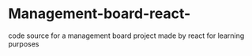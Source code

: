 # Management-board-react-
code source for a management board project made by react for learning purposes
